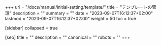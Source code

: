 +++
url = "/docs/manual/initial-setting/template/"
title = "テンプレートの管理"
description = ""
summary = ""
date = "2023-09-07T16:12:37+02:00"
lastmod = "2023-09-07T16:12:37+02:00"
weight = 50
toc = true

[sidebar]
collapsed = true

[seo]
title = ""
description = ""
canonical = ""
robots = ""
+++
